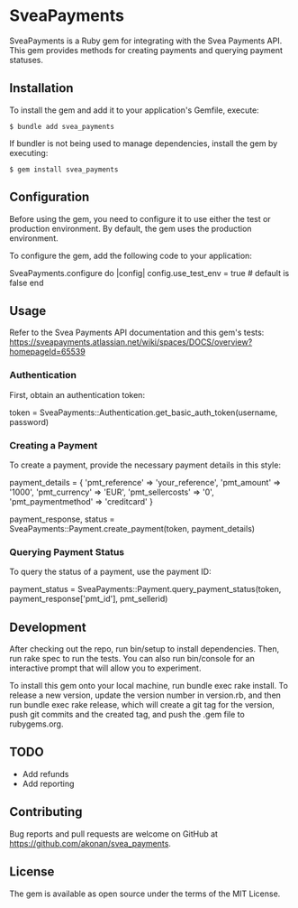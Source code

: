 # SveaPayments

SveaPayments is a Ruby gem for integrating with the Svea Payments API. This gem provides methods for creating payments and querying payment statuses.

## Installation

To install the gem and add it to your application's Gemfile, execute:

    $ bundle add svea_payments

If bundler is not being used to manage dependencies, install the gem by executing:

    $ gem install svea_payments

## Configuration

Before using the gem, you need to configure it to use either the test or production environment. By default, the gem uses the production environment.

To configure the gem, add the following code to your application:

SveaPayments.configure do |config|
  config.use_test_env = true # default is false
end

## Usage

Refer to the Svea Payments API documentation and this gem's tests: https://sveapayments.atlassian.net/wiki/spaces/DOCS/overview?homepageId=65539
### Authentication

First, obtain an authentication token:

token = SveaPayments::Authentication.get_basic_auth_token(username, password)

### Creating a Payment

To create a payment, provide the necessary payment details in this style:

payment_details = {
  'pmt_reference' => 'your_reference',
  'pmt_amount' => '1000',
  'pmt_currency' => 'EUR',
  'pmt_sellercosts' => '0',
  'pmt_paymentmethod' => 'creditcard'
}

payment_response, status = SveaPayments::Payment.create_payment(token, payment_details)

### Querying Payment Status

To query the status of a payment, use the payment ID:

payment_status = SveaPayments::Payment.query_payment_status(token, payment_response['pmt_id'], pmt_sellerid)

## Development

After checking out the repo, run bin/setup to install dependencies. Then, run rake spec to run the tests. You can also run bin/console for an interactive prompt that will allow you to experiment.

To install this gem onto your local machine, run bundle exec rake install. To release a new version, update the version number in version.rb, and then run bundle exec rake release, which will create a git tag for the version, push git commits and the created tag, and push the .gem file to rubygems.org.

## TODO

- Add refunds
- Add reporting

## Contributing

Bug reports and pull requests are welcome on GitHub at https://github.com/akonan/svea_payments.

## License

The gem is available as open source under the terms of the MIT License. 